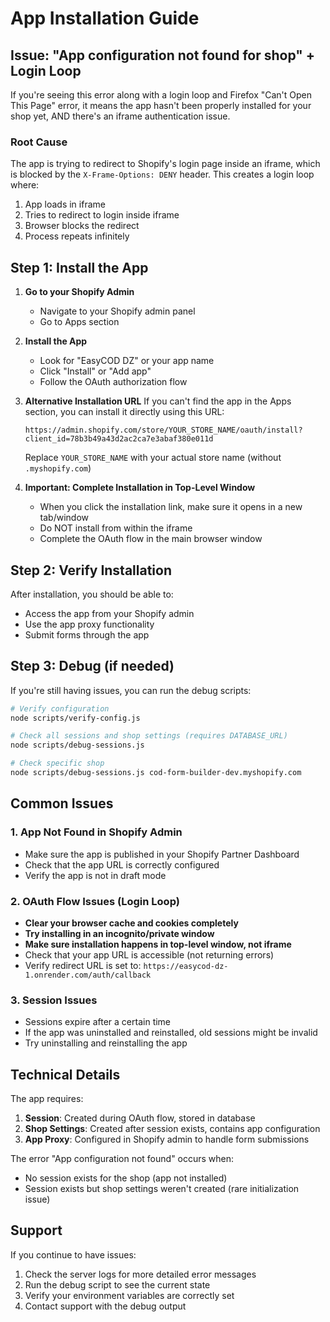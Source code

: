 # App Installation Guide

## Issue: "App configuration not found for shop" + Login Loop

If you're seeing this error along with a login loop and Firefox "Can't Open This Page" error, it means the app hasn't been properly installed for your shop yet, AND there's an iframe authentication issue.

### Root Cause
The app is trying to redirect to Shopify's login page inside an iframe, which is blocked by the `X-Frame-Options: DENY` header. This creates a login loop where:
1. App loads in iframe
2. Tries to redirect to login inside iframe
3. Browser blocks the redirect
4. Process repeats infinitely

## Step 1: Install the App

1. **Go to your Shopify Admin**
   - Navigate to your Shopify admin panel
   - Go to Apps section

2. **Install the App**
   - Look for "EasyCOD DZ" or your app name
   - Click "Install" or "Add app"
   - Follow the OAuth authorization flow

3. **Alternative Installation URL**
   If you can't find the app in the Apps section, you can install it directly using this URL:
   ```
   https://admin.shopify.com/store/YOUR_STORE_NAME/oauth/install?client_id=78b3b49a43d2ac2ca7e3abaf380e011d
   ```
   Replace `YOUR_STORE_NAME` with your actual store name (without `.myshopify.com`)

4. **Important: Complete Installation in Top-Level Window**
   - When you click the installation link, make sure it opens in a new tab/window
   - Do NOT install from within the iframe
   - Complete the OAuth flow in the main browser window

## Step 2: Verify Installation

After installation, you should be able to:
- Access the app from your Shopify admin
- Use the app proxy functionality
- Submit forms through the app

## Step 3: Debug (if needed)

If you're still having issues, you can run the debug scripts:

```bash
# Verify configuration
node scripts/verify-config.js

# Check all sessions and shop settings (requires DATABASE_URL)
node scripts/debug-sessions.js

# Check specific shop
node scripts/debug-sessions.js cod-form-builder-dev.myshopify.com
```

## Common Issues

### 1. App Not Found in Shopify Admin
- Make sure the app is published in your Shopify Partner Dashboard
- Check that the app URL is correctly configured
- Verify the app is not in draft mode

### 2. OAuth Flow Issues (Login Loop)
- **Clear your browser cache and cookies completely**
- **Try installing in an incognito/private window**
- **Make sure installation happens in top-level window, not iframe**
- Check that your app URL is accessible (not returning errors)
- Verify redirect URL is set to: `https://easycod-dz-1.onrender.com/auth/callback`

### 3. Session Issues
- Sessions expire after a certain time
- If the app was uninstalled and reinstalled, old sessions might be invalid
- Try uninstalling and reinstalling the app

## Technical Details

The app requires:
1. **Session**: Created during OAuth flow, stored in database
2. **Shop Settings**: Created after session exists, contains app configuration
3. **App Proxy**: Configured in Shopify admin to handle form submissions

The error "App configuration not found" occurs when:
- No session exists for the shop (app not installed)
- Session exists but shop settings weren't created (rare initialization issue)

## Support

If you continue to have issues:
1. Check the server logs for more detailed error messages
2. Run the debug script to see the current state
3. Verify your environment variables are correctly set
4. Contact support with the debug output
